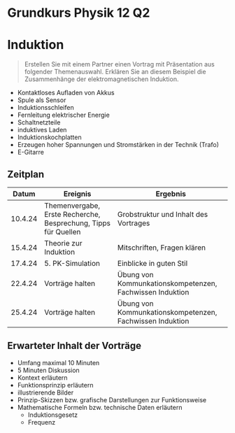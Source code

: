 Grundkurs Physik 12 Q2
==========================

# Induktion

> Erstellen Sie mit einem Partner einen Vortrag mit Präsentation aus folgender Themenauswahl.
> Erklären Sie an diesem Beispiel die Zusammenhänge der elektromagnetischen Induktion.

- Kontaktloses Aufladen von Akkus
- Spule als Sensor
- Induktionsschleifen
- Fernleitung elektrischer Energie
- Schaltnetzteile
- induktives Laden
- Induktionskochplatten
- Erzeugen hoher Spannungen und Stromstärken in der Technik (Trafo)
- E-Gitarre

## Zeitplan

|Datum | Ereignis| Ergebnis|
|---|---|---|
|10.4.24 | Themenvergabe, Erste Recherche, Besprechung, Tipps für Quellen| Grobstruktur und Inhalt des Vortrages
|15.4.24| Theorie zur Induktion | Mitschriften, Fragen klären|
|17.4.24| 5. PK-Simulation | Einblicke in guten Stil |
|22.4.24| Vorträge halten | Übung von Kommunkationskompetenzen, Fachwissen Induktion |
|25.4.24| Vorträge halten | Übung von Kommunkationskompetenzen, Fachwissen Induktion |

## Erwarteter Inhalt der Vorträge

- Umfang maximal 10 Minuten
- 5 Minuten Diskussion
- Kontext erläutern
- Funktionsprinzip erläutern
- illustrierende Bilder
- Prinzip-Skizzen bzw. grafische Darstellungen zur Funktionsweise
- Mathematische Formeln bzw. technische Daten erläutern
	- Induktionsgesetz
	- Frequenz
